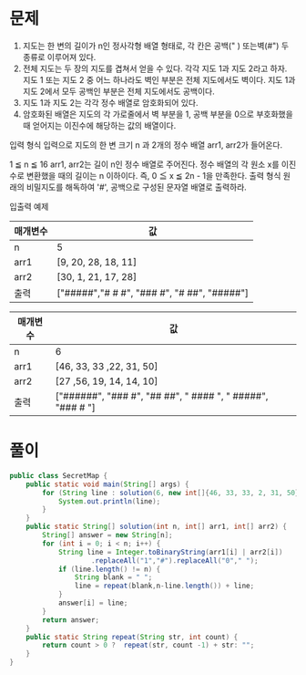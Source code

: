 # 문제

1. 지도는 한 변의 길이가 n인 정사각형 배열 형태로, 각 칸은 공백(" ) 또는벽(#") 두 종류로 이루어져 있다.
2. 전체 지도는 두 장의 지도를 겹쳐서 얻을 수 있다. 각각 지도 1과 지도 2라고 하자. 지도 1 또는 지도 2 중 어느 하나라도 벽인 부분은 전체 지도에서도 벽이다. 지도 1과 지도 2에서 모두 공백인 부분은 전체 지도에서도 공백이다.
3. 지도 1과 지도 2는 각각 정수 배열로 암호화되어 있다.
4. 암호화된 배열은 지도의 각 가로줄에서 벽 부분을 1, 공백 부분을 0으로 부호화했을 때 얻어지는 이진수에 해당하는 값의 배열이다.

입력 형식
입력으로 지도의 한 변 크기 n 과 2개의 정수 배열 arr1, arr2가 들어온다.

1 ≦ n ≦ 16
arr1, arr2는 길이 n인 정수 배열로 주어진다.
정수 배열의 각 원소 x를 이진수로 변환했을 때의 길이는 n 이하이다. 즉, 0 ≦ x ≦ 2n - 1을 만족한다.
출력 형식
원래의 비밀지도를 해독하여 '#', 공백으로 구성된 문자열 배열로 출력하라.

입출력 예제

|매개변수|값|
|---|----|
|n|5|
|arr1|[9, 20, 28, 18, 11]|
|arr2|[30, 1, 21, 17, 28]|
|출력|["#####","# # #", "### #", "# ##", "#####"]|

|매개변수|값|
|---|----|
|n|6|
|arr1|[46, 33, 33 ,22, 31, 50]|
|arr2|[27 ,56, 19, 14, 14, 10]|
|출력|["######", "### #", "## ##", " #### ", " #####", "### # "]|

# 풀이

```java
public class SecretMap {
	public static void main(String[] args) {
		for (String line : solution(6, new int[]{46, 33, 33, 2, 31, 50}, new int[]{27, 56, 19, 4, 14, 10})){
			System.out.println(line);
		}
	}
	public static String[] solution(int n, int[] arr1, int[] arr2) {
		String[] answer = new String[n];
		for (int i = 0; i < n; i++) {
			String line = Integer.toBinaryString(arr1[i] | arr2[i])
					.replaceAll("1","#").replaceAll("0"," ");
			if (line.length() != n) {
				String blank = " ";
				line = repeat(blank,n-line.length()) + line;
			}
			answer[i] = line;
		}
		return answer;
	}
	public static String repeat(String str, int count) {
		return count > 0 ?  repeat(str, count -1) + str: "";
	}
}
```
